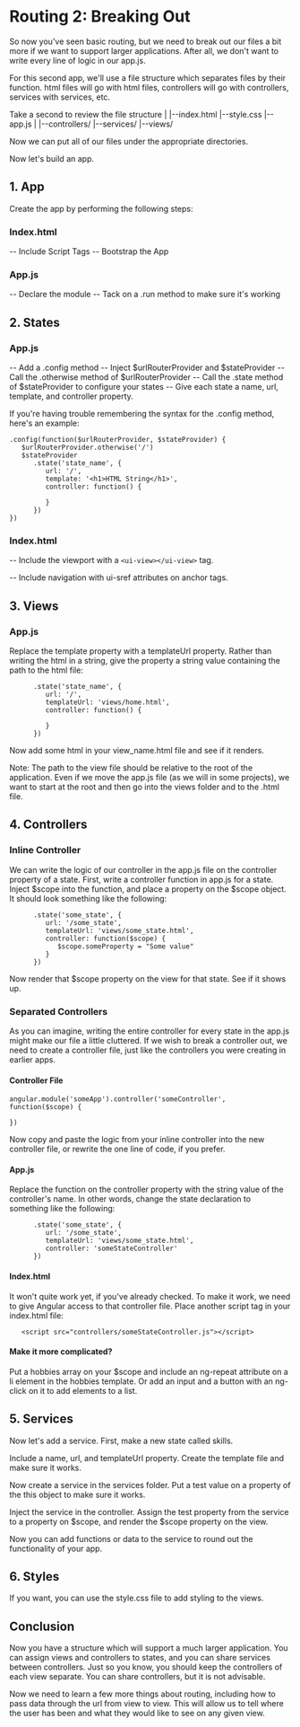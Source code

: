 # Routing 2: Breaking Out
So now you've seen basic routing, but we need to break out our files a bit more if we want to support larger applications. After all, we don't want to write every line of logic in our app.js. 

For this second app, we'll use a file structure which separates files by their function. html files will go with html files, controllers will go with controllers, services with services, etc. 

Take a second to review the file structure
|
|--index.html
|--style.css
|--app.js
|
|--controllers/
|--services/
|--views/

Now we can put all of our files under the appropriate directories. 

Now let's build an app. 

## 1. App

Create the app by performing the following steps:

### Index.html
-- Include Script Tags
-- Bootstrap the App

### App.js
-- Declare the module
-- Tack on a .run method to make sure it's working

## 2. States
### App.js
-- Add a .config method
-- Inject $urlRouterProvider and $stateProvider
-- Call the .otherwise method of $urlRouterProvider
-- Call the .state method of $stateProvider to configure your states
-- Give each state a name, url, template, and controller property.

If you're having trouble remembering the syntax for the .config method, here's an example: 

```
.config(function($urlRouterProvider, $stateProvider) {
   $urlRouterProvider.otherwise('/')
   $stateProvider
      .state('state_name', {
         url: '/',
         template: '<h1>HTML String</h1>',
         controller: function() {

         }
      })
})
```

### Index.html
-- Include the viewport with a `<ui-view></ui-view>` tag.

-- Include navigation with ui-sref attributes on anchor tags.

## 3. Views
### App.js
Replace the template property with a templateUrl property. Rather than writing the html in a string, give the property a string value containing the path to the html file: 

```
      .state('state_name', {
         url: '/',
         templateUrl: 'views/home.html',
         controller: function() {

         }
      })

```
Now add some html in your view_name.html file and see if it renders.

Note: The path to the view file should be relative to the root of the application. Even if we move the app.js file (as we will in some projects), we want to start at the root and then go into the views folder and to the .html file.

## 4. Controllers

### Inline Controller
We can write the logic of our controller in the app.js file on the controller property of a state. First, write a controller function in app.js for a state. Inject $scope into the function, and place a property on the $scope object. It should look something like the following: 

```
      .state('some_state', {
         url: '/some_state',
         templateUrl: 'views/some_state.html',
         controller: function($scope) {
            $scope.someProperty = "Some value"
         }
      })
```

Now render that $scope property on the view for that state. See if it shows up. 

### Separated Controllers
As you can imagine, writing the entire controller for every state in the app.js might make our file a little cluttered. If we wish to break a controller out, we  need to create a controller file, just like the controllers you were creating in earlier apps. 

#### Controller File
```
angular.module('someApp').controller('someController', function($scope) {

})

```
Now copy and paste the logic from your inline controller into the new controller file, or rewrite the one line of code, if you prefer. 

#### App.js
Replace the function on the controller property with the string value of the controller's name. In other words, change the state declaration to something like the following: 

```
      .state('some_state', {
         url: '/some_state',
         templateUrl: 'views/some_state.html',
         controller: 'someStateController'
      })
```

#### Index.html
It won't quite work yet, if you've already checked. To make it work, we need to give Angular access to that controller file. Place another script tag in your index.html file: 

```
   <script src="controllers/someStateController.js"></script>
```

#### Make it more complicated?
Put a hobbies array on your $scope and include an ng-repeat attribute on a li element in the hobbies template. Or add an input and a button with an ng-click on it to add elements to a list. 

## 5. Services
Now let's add a service. First, make a new state called skills. 

Include a name, url, and templateUrl property. Create the template file and make sure it works. 

Now create a service in the services folder. Put a test value on a property of the this object to make sure it works. 

Inject the service in the controller. Assign the test property from the service to a property on $scope, and render the $scope property on the view.

Now you can add functions or data to the service to round out the functionality of your app. 

## 6. Styles
If you want, you can use the style.css file to add styling to the views. 

## Conclusion
Now you have a structure which will support a much larger application. You can assign views and controllers to states, and you can share services between controllers. Just so you know, you should keep the controllers of each view separate. You can share controllers, but it is not advisable.

Now we need to learn a few more things about routing, including how to pass data through the url from view to view. This will allow us to tell where the user has been and what they would like to see on any given view. 